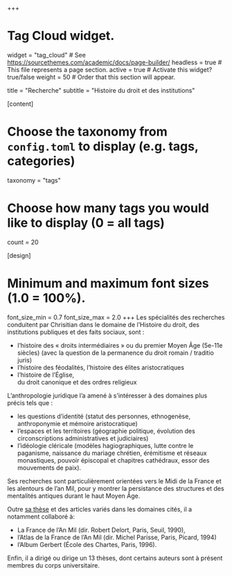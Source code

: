 +++
# Tag Cloud widget.
widget = "tag_cloud"  # See https://sourcethemes.com/academic/docs/page-builder/
headless = true  # This file represents a page section.
active = true  # Activate this widget? true/false
weight = 50  # Order that this section will appear.

title = "Recherche"
subtitle = "Histoire du droit et des institutions"

[content]
  # Choose the taxonomy from `config.toml` to display (e.g. tags, categories)
  taxonomy = "tags"
  
  # Choose how many tags you would like to display (0 = all tags)
  count = 20

[design]
  # Minimum and maximum font sizes (1.0 = 100%).
  font_size_min = 0.7
  font_size_max = 2.0
+++
Les spécialités des recherches conduitent par Chrisitian dans le domaine de l’Histoire du droit, des institutions publiques et des faits sociaux, sont :

- l’histoire des « droits intermédiaires » ou du premier Moyen Âge (5e-11e siècles) (avec la question de la permanence du droit romain / traditio juris)
- l’histoire des féodalités, l’histoire des élites aristocratiques
- l’histoire de l’Église, <br/>du droit canonique et des ordres religieux
  
L’anthropologie juridique l’a amené à s’intéresser à des domaines plus précis tels que :

- les questions d’identité (statut des personnes, ethnogenèse, anthroponymie et mémoire aristocratique)
- l’espaces et les territoires (géographie politique, évolution des circonscriptions administratives et judiciaires)
- l’idéologie cléricale (modèles hagiographiques, lutte contre le paganisme, naissance du mariage chrétien, érémitisme et réseaux monastiques, pouvoir épiscopal et chapitres cathédraux, essor des mouvements de paix).

Ses recherches sont particulièrement orientées vers le Midi de la France et les alentours de l’an Mil, pour y montrer la persistance des structures et des mentalités antiques durant le haut Moyen Âge.

Outre [sa thèse](https://www.academia.edu/3513062/LAuvergne_et_ses_marges_Velay_G%C3%A9vaudan_du_VIIIe_au_XIe_si%C3%A8cle_La_fin_du_monde_antique_th%C3%A8se_r%C3%A9%C3%A9dition_2007_{:target="_blank"}) et des articles variés dans les domaines cités, il a notamment collaboré à:

- La France de l’An Mil (dir. Robert Delort, Paris, Seuil, 1990), 
- l’Atlas de la France de l’An Mil (dir. Michel Parisse, Paris, Picard, 1994)
- l’Album Gerbert (École des Chartes, Paris, 1996).

Enfin, il a dirigé ou dirige un 13 thèses, dont certains auteurs sont à présent membres du corps universitaire.